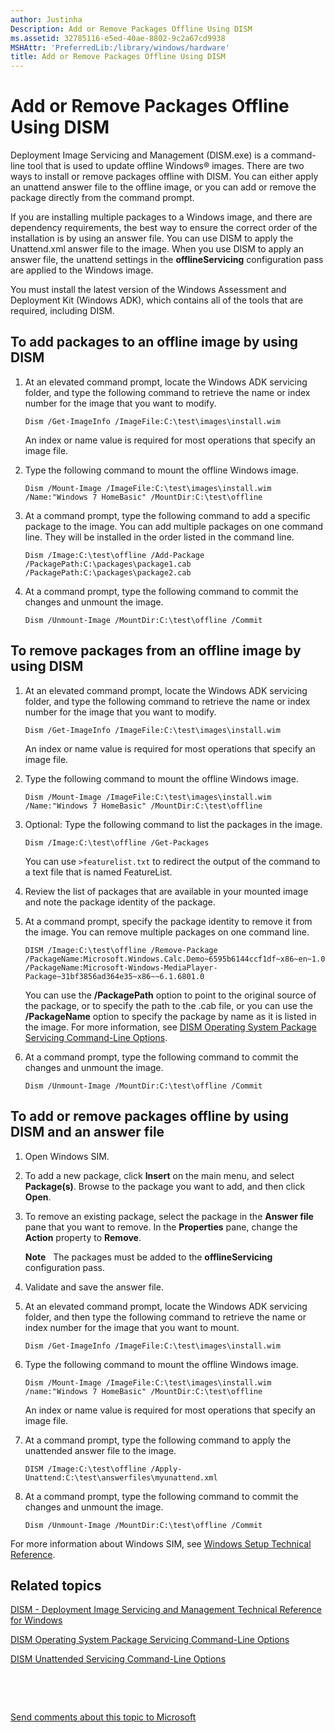 ```yaml
---
author: Justinha
Description: Add or Remove Packages Offline Using DISM
ms.assetid: 32785116-e5ed-40ae-8802-9c2a67cd9938
MSHAttr: 'PreferredLib:/library/windows/hardware'
title: Add or Remove Packages Offline Using DISM
---
```


# Add or Remove Packages Offline Using DISM


Deployment Image Servicing and Management (DISM.exe) is a command-line tool that is used to update offline Windows® images. There are two ways to install or remove packages offline with DISM. You can either apply an unattend answer file to the offline image, or you can add or remove the package directly from the command prompt.

If you are installing multiple packages to a Windows image, and there are dependency requirements, the best way to ensure the correct order of the installation is by using an answer file. You can use DISM to apply the Unattend.xml answer file to the image. When you use DISM to apply an answer file, the unattend settings in the **offlineServicing** configuration pass are applied to the Windows image.

You must install the latest version of the Windows Assessment and Deployment Kit (Windows ADK), which contains all of the tools that are required, including DISM.

## To add packages to an offline image by using DISM

1.  At an elevated command prompt, locate the Windows ADK servicing folder, and type the following command to retrieve the name or index number for the image that you want to modify.

    ``` syntax
    Dism /Get-ImageInfo /ImageFile:C:\test\images\install.wim
    ```

    An index or name value is required for most operations that specify an image file.

2.  Type the following command to mount the offline Windows image.

    ``` syntax
    Dism /Mount-Image /ImageFile:C:\test\images\install.wim /Name:"Windows 7 HomeBasic" /MountDir:C:\test\offline
    ```

3.  At a command prompt, type the following command to add a specific package to the image. You can add multiple packages on one command line. They will be installed in the order listed in the command line.

    ``` syntax
    Dism /Image:C:\test\offline /Add-Package /PackagePath:C:\packages\package1.cab /PackagePath:C:\packages\package2.cab
    ```

4.  At a command prompt, type the following command to commit the changes and unmount the image.

    ``` syntax
    Dism /Unmount-Image /MountDir:C:\test\offline /Commit
    ```

## To remove packages from an offline image by using DISM

1.  At an elevated command prompt, locate the Windows ADK servicing folder, and type the following command to retrieve the name or index number for the image that you want to modify.

    ``` syntax
    Dism /Get-ImageInfo /ImageFile:C:\test\images\install.wim
    ```

    An index or name value is required for most operations that specify an image file.

2.  Type the following command to mount the offline Windows image.

    ``` syntax
    Dism /Mount-Image /ImageFile:C:\test\images\install.wim /Name:"Windows 7 HomeBasic" /MountDir:C:\test\offline
    ```

3.  Optional: Type the following command to list the packages in the image.

    ``` syntax
    Dism /Image:C:\test\offline /Get-Packages
    ```

    You can use `>featurelist.txt` to redirect the output of the command to a text file that is named FeatureList.

4.  Review the list of packages that are available in your mounted image and note the package identity of the package.

5.  At a command prompt, specify the package identity to remove it from the image. You can remove multiple packages on one command line.

    ``` syntax
    DISM /Image:C:\test\offline /Remove-Package /PackageName:Microsoft.Windows.Calc.Demo~6595b6144ccf1df~x86~en~1.0.0.0 /PackageName:Microsoft-Windows-MediaPlayer-Package~31bf3856ad364e35~x86~~6.1.6801.0
    ```

    You can use the **/PackagePath** option to point to the original source of the package, or to specify the path to the .cab file, or you can use the **/PackageName** option to specify the package by name as it is listed in the image. For more information, see [DISM Operating System Package Servicing Command-Line Options](dism-operating-system-package-servicing-command-line-options.md).

6.  At a command prompt, type the following command to commit the changes and unmount the image.

    ``` syntax
    Dism /Unmount-Image /MountDir:C:\test\offline /Commit
    ```

## To add or remove packages offline by using DISM and an answer file

1.  Open Windows SIM.

2.  To add a new package, click **Insert** on the main menu, and select **Package(s)**. Browse to the package you want to add, and then click **Open**.

3.  To remove an existing package, select the package in the **Answer file** pane that you want to remove. In the **Properties** pane, change the **Action** property to **Remove**.

    **Note**  
    The packages must be added to the **offlineServicing** configuration pass.

4.  Validate and save the answer file.

5.  At an elevated command prompt, locate the Windows ADK servicing folder, and then type the following command to retrieve the name or index number for the image that you want to mount.

    ``` syntax
    Dism /Get-ImageInfo /ImageFile:C:\test\images\install.wim
    ```

6.  Type the following command to mount the offline Windows image.

    ``` syntax
    Dism /Mount-Image /ImageFile:C:\test\images\install.wim /name:"Windows 7 HomeBasic" /MountDir:C:\test\offline
    ```

    An index or name value is required for most operations that specify an image file.

7.  At a command prompt, type the following command to apply the unattended answer file to the image.

    ``` syntax
    DISM /Image:C:\test\offline /Apply-Unattend:C:\test\answerfiles\myunattend.xml
    ```

8.  At a command prompt, type the following command to commit the changes and unmount the image.

    ``` syntax
    Dism /Unmount-Image /MountDir:C:\test\offline /Commit
    ```

For more information about Windows SIM, see [Windows Setup Technical Reference](windows-setup-technical-reference.md).

## <span id="related_topics"></span>Related topics


[DISM - Deployment Image Servicing and Management Technical Reference for Windows](dism---deployment-image-servicing-and-management-technical-reference-for-windows.md)

[DISM Operating System Package Servicing Command-Line Options](dism-operating-system-package-servicing-command-line-options.md)

[DISM Unattended Servicing Command-Line Options](dism-unattended-servicing-command-line-options.md)

 

 

[Send comments about this topic to Microsoft](mailto:wsddocfb@microsoft.com?subject=Documentation%20feedback%20%5Bp_adk_online\p_adk_online%5D:%20Add%20or%20Remove%20Packages%20Offline%20Using%20DISM%20%20RELEASE:%20%284/11/2016%29&body=%0A%0APRIVACY%20STATEMENT%0A%0AWe%20use%20your%20feedback%20to%20improve%20the%20documentation.%20We%20don't%20use%20your%20email%20address%20for%20any%20other%20purpose,%20and%20we'll%20remove%20your%20email%20address%20from%20our%20system%20after%20the%20issue%20that%20you're%20reporting%20is%20fixed.%20While%20we're%20working%20to%20fix%20this%20issue,%20we%20might%20send%20you%20an%20email%20message%20to%20ask%20for%20more%20info.%20Later,%20we%20might%20also%20send%20you%20an%20email%20message%20to%20let%20you%20know%20that%20we've%20addressed%20your%20feedback.%0A%0AFor%20more%20info%20about%20Microsoft's%20privacy%20policy,%20see%20http://privacy.microsoft.com/default.aspx. "Send comments about this topic to Microsoft")




